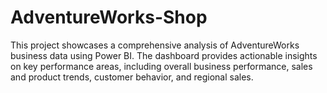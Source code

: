 # AdventureWorks-Shop
This project showcases a comprehensive analysis of AdventureWorks business data using Power BI. The dashboard provides actionable insights on key performance areas, including overall business performance, sales and product trends, customer behavior, and regional sales.
